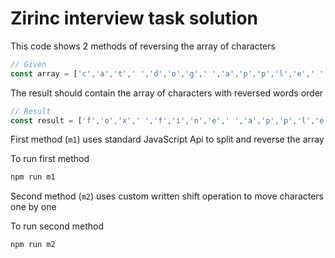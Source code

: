 # Zirinc interview task solution

This code shows 2 methods of reversing the array of characters

```js
// Given
const array = ['c','a','t',' ','d','o','g',' ','a','p','p','l','e',' ','f','i','n','e',' ','f', 'o', 'x']
```
The result should contain the array of characters with reversed words order

```js
// Result
const result = ['f','o','x',' ','f','i','n','e',' ','a','p','p','l','e',' ','d','o','g',' ','c','a','t']
```

First method (`m1`) uses standard JavaScript Api to split and reverse the array

To run first method

```sh
npm run m1
```

Second method (`m2`) uses custom written shift operation to move characters one by one

To run second method

```sh
npm run m2
```
